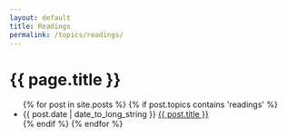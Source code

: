 ```yaml
---
layout: default
title: Readings
permalink: /topics/readings/
---
```


<h1>{{ page.title }}</h1>

<ul class="spaced_list">
  {% for post in site.posts %}
    {% if post.topics contains 'readings' %}
      <li>
        {{ post.date | date_to_long_string }} <a href="{{ post.url }}">{{ post.title }}</a>
      </li>
    {% endif %}
  {% endfor %}
</ul>
